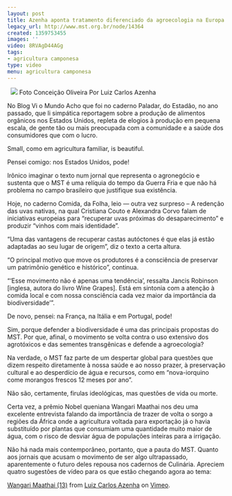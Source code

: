 ```yaml
---
layout: post
title: Azenha aponta tratamento diferenciado da agroecologia na Europa e no MST
legacy_url: http://www.mst.org.br/node/14364
created: 1359753455
images: ''
video: 8RVAgD44AGg
tags:
- agricultura camponesa
type: video
menu: agricultura camponesa
---
```



 
![](http://www.viomundo.com.br/wp-content/uploads/2013/01/suco-de-uva-1-e1359585880534.jpg)
Foto Conceição Oliveira
Por Luiz Carlos Azenha

No Blog Vi o Mundo
Acho que foi no caderno Paladar, do Estadão, no ano passado, que li simpática reportagem sobre a produção de alimentos orgânicos nos Estados Unidos, repleta de elogios à produção em pequena escala, de gente tão ou mais preocupada com a comunidade e a saúde dos consumidores que com o lucro.


Small, como em agricultura familiar, is beautiful.


Pensei comigo: nos Estados Unidos, pode!


Irônico imaginar o texto num jornal que representa o agronegócio e sustenta que o MST é uma relíquia do tempo da Guerra Fria e que não há problema no campo brasileiro que justifique sua existência.


Hoje, no caderno Comida, da Folha, leio — outra vez surpreso – A redenção das uvas nativas, na qual Cristiana Couto e Alexandra Corvo falam de iniciativas europeias para “recuperar uvas próximas do desaparecimento” e produzir “vinhos com mais identidade”.


“Uma das vantagens de recuperar castas autóctones é que elas já estão adaptadas ao seu lugar de origem”, diz o texto a certa altura.


“O principal motivo que move os produtores é a consciência de preservar um patrimônio genético e histórico”, continua.


“‘Esse movimento não é apenas uma tendência’, ressalta Jancis Robinson [inglesa, autora do livro Wine Grapes]. Está em sintonia com a atenção à comida local e com nossa consciência cada vez maior da importância da biodiversidade’”.


De novo, pensei: na França, na Itália e em Portugal, pode!


Sim, porque defender a biodiversidade é uma das principais propostas do MST. Por que, afinal, o movimento se volta contra o uso extensivo dos agrotóxicos e das sementes transgênicas e defende a agroecologia?


Na verdade, o MST faz parte de um despertar global para questões que dizem respeito diretamente à nossa saúde e ao nosso prazer, à preservação cultural e ao desperdício de água e recursos, como em “nova-iorquino come morangos frescos 12 meses por ano”.


Não são, certamente, firulas ideológicas, mas questões de vida ou morte.


Certa vez, a prêmio Nobel queniana Wangari Maathai nos deu uma excelente entrevista falando da importância de trazer de volta o sorgo a regiões da África onde a agricultura voltada para exportação já o havia substituído por plantas que consumiam uma quantidade muito maior de água, com o risco de desviar água de populações inteiras para a irrigação.


Não há nada mais contemporâneo, portanto, que a pauta do MST. Quanto aos jornais que acusam o movimento de ser algo ultrapassado, aparentemente o futuro deles repousa nos cadernos de Culinária.
Apreciem quatro sugestões de vídeo para os que estão chegando agora ao tema:


  


[Wangari Maathai (13)](http://vimeo.com/55611271) from 
[Luiz Carlos Azenha](http://vimeo.com/user2829653) on 
[Vimeo](http://vimeo.com).
